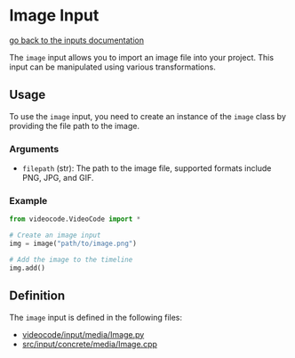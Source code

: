 # Image Input

[go back to the inputs documentation](inputs.md)

The `image` input allows you to import an image file into your project. This input can be manipulated using various transformations.

## Usage

To use the `image` input, you need to create an instance of the `image` class by providing the file path to the image.

### Arguments

- `filepath` (str): The path to the image file, supported formats include PNG, JPG, and GIF.

### Example

```python
from videocode.VideoCode import *

# Create an image input
img = image("path/to/image.png")

# Add the image to the timeline
img.add()
```

## Definition

The `image` input is defined in the following files:
- [videocode/input/media/Image.py](../../../videocode/input/media/Image.py)
- [src/input/concrete/media/Image.cpp](../../../src/input/concrete/media/Image.cpp)
